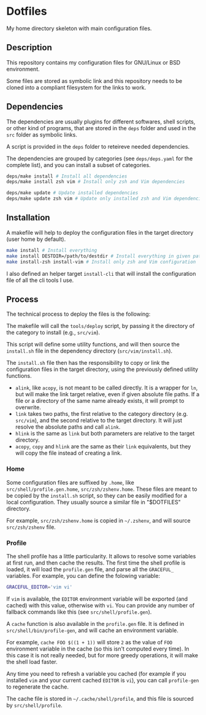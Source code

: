 Dotfiles
========

My home directory skeleton with main configuration files.

Description
-----------

This repository contains my configuration files for GNU/Linux or BSD
environment.

Some files are stored as symbolic link and this repository needs to be cloned
into a compliant filesystem for the links to work.

Dependencies
------------

The dependencies are usually plugins for different softwares, shell
scripts, or other kind of programs, that are stored in the `deps` folder
and used in the `src` folder as symbolic links.

A script is provided in the `deps` folder to reteireve needed dependencies.

The dependencies are grouped by categories (see `deps/deps.yaml` for the
complete list), and you can install a subset of categories.

```sh
deps/make install # Install all dependencies
deps/make install zsh vim # Install only zsh and Vim dependencies

deps/make update # Update installed dependencies
deps/make update zsh vim # Update only installed zsh and Vim dependencies
```

Installation
------------

A makefile will help to deploy the configuration files in the target
directory (user home by default).

```sh
make install # Install everything
make install DESTDIR=/path/to/destdir # Install everything in given path
make install-zsh install-vim # Install only zsh and Vim configuration
```

I also defined an helper target `install-cli` that will install the
configuration file of all the cli tools I use.

Process
-------

The technical process to deploy the files is the following:

The makefile will call the `tools/deploy` script, by passing it the
directory of the category to install (e.g., `src/vim`).

This script will define some utility functions, and will then source
the `install.sh` file in the dependency directory (`src/vim/install.sh`).

The `install.sh` file then has the responsibility to copy or link the
configuration files in the target directory, using the previously defined
utility functions.

* `alink`, like `acopy`, is not meant to be called directly. It is a wrapper
  for `ln`, but will make the link target relative, even if given absolute
  file paths. If a file or a directory of the same name already exists,
  it will prompt to overwrite.
* `link` takes two paths, the first relative to the category directory
  (e.g. `src/vim`), and the second relative to the target directory. It will
  just resolve the absolute paths and call `alink`.
* `hlink` is the same as `link` but both parameters are relative to the
  target directory.
* `acopy`, `copy` and `hlink` are the same as their `link` equivalents, but
  they will copy the file instead of creating a link.

### Home

Some configuration files are suffixed by `.home`, like
`src/shell/profile.gen.home`, `src/zsh/zshenv.home`. These files are
meant to be copied by the `install.sh` script, so they can be easily
modified for a local configuration. They usually source a similar
file in "$DOTFILES" directory.

For example, `src/zsh/zshenv.home` is copied in `~/.zshenv`, and will
source `src/zsh/zshenv` file.

### Profile

The shell profile has a little particularity. It allows to resolve some
variables at first run, and then cache the results. The first time the
shell profile is loaded, it will load the `profile.gen` file, and parse all
the `GRACEFUL_` variables. For example, you can define the folowing variable:

```sh
GRACEFUL_EDITOR='vim vi'
```

If `vim` is available, the `EDITOR` environment variable will be exported
(and cached) with this value, otherwise with `vi`. You can provide
any number of fallback commands like this (see `src/shell/profile.gen`).

A `cache` function is also available in the `profile.gen` file. It is
defined in `src/shell/bin/profile-gen`, and will cache an environment
variable.

For example, `cache FOO $((1 + 1))` will store `2` as the value of `FOO`
environment variable in the cache (so this isn't computed every time).
In this case it is not really needed, but for more greedy operations, it
will make the shell load faster.

Any time you need to refresh a variable you cached (for example if you
installed `vim` and your current cached `EDITOR` is `vi`), you can
call `profile-gen` to regenerate the cache.

The cache file is stored in `~/.cache/shell/profile`, and this file is
sourced by `src/shell/profile`.
